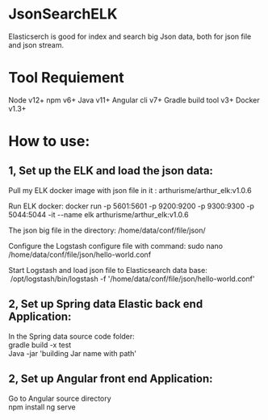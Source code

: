 # JsonSearchELK

Elasticserch is good for index and search big Json data, both for json file and json stream.

# Tool Requiement 
Node v12+
npm v6+
Java v11+
Angular cli v7+
Gradle build tool v3+
Docker v1.3+

# How to use:  
## 1, Set up the ELK and load the json data:  

Pull my ELK docker image with json file in it : arthurisme/arthur_elk:v1.0.6  

Run ELK docker:
docker run -p 5601:5601 -p 9200:9200 -p 9300:9300 -p 5044:5044 -it --name elk arthurisme/arthur_elk:v1.0.6  

The json big file in the directory: /home/data/conf/file/json/  

Configure the Logstash configure file with command: 
sudo  nano /home/data/conf/file/json/hello-world.conf  

Start Logstash and load json file to Elasticsearch data base:  
 /opt/logstash/bin/logstash -f '/home/data/conf/file/json/hello-world.conf'
 
## 2, Set up Spring data Elastic back end Application:  
 In the Spring data source code folder:  
gradle build -x test  
Java -jar 'building Jar name with path'  

## 2, Set up Angular front end Application:  
Go to Angular source directory  
npm install
ng serve
